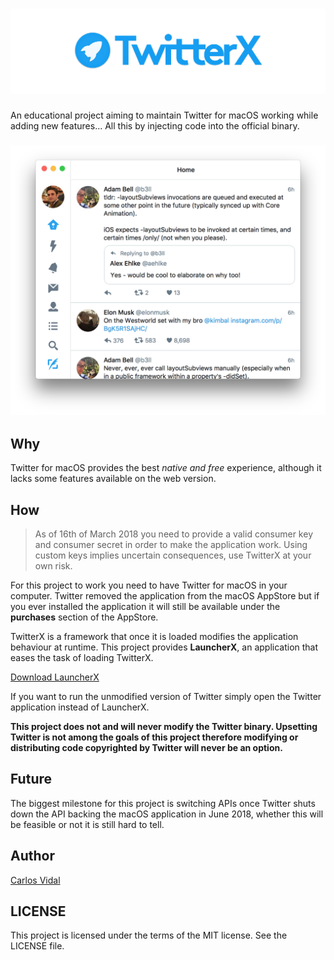 # [![TwitterX](/README/logo.png)](#)

An educational project aiming to maintain Twitter for macOS working while adding new features...
All this by injecting code into the official binary.

<h3 align="center">
<img width="650px" src="/README/screenshot.png"/>
</h3>

## Why

Twitter for macOS provides the best *native and free* experience, although it lacks some features
available on the web version.

## How

> As of 16th of March 2018 you need to provide a valid consumer key and consumer secret in order
> to make the application work. Using custom keys implies uncertain consequences, use TwitterX at
> your own risk.

For this project to work you need to have Twitter for macOS in your computer. Twitter removed the
application from the macOS AppStore but if you ever installed the application it will still be
available under the **purchases** section of the AppStore.

TwitterX is a framework that once it is loaded modifies the application behaviour at runtime. This
project provides **LauncherX**, an application that eases the task of loading TwitterX.

[Download LauncherX](https://github.com/nakiostudio/TwitterX/releases)

If you want to run the unmodified version of Twitter simply open the Twitter application instead of
LauncherX.

**This project does not and will never modify the Twitter binary. Upsetting Twitter is not among the
goals of this project therefore modifying or distributing code copyrighted by Twitter will never be
an option.**

## Future

The biggest milestone for this project is switching APIs once Twitter shuts down the API backing the
macOS application in June 2018, whether this will be feasible or not it is still hard to tell.

## Author

[Carlos Vidal](https://www.twitter.com/carlostify)

## LICENSE

This project is licensed under the terms of the MIT license. See the LICENSE file.

